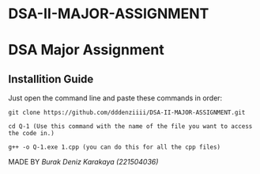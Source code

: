 # DSA-II-MAJOR-ASSIGNMENT

<h1>DSA Major Assignment</h1>
<h2>Installition Guide</h2>
Just open the command line and paste these commands in order:

```
git clone https://github.com/dddenziiii/DSA-II-MAJOR-ASSIGNMENT.git
```
```
cd Q-1 (Use this command with the name of the file you want to access the code in.)
```
```
g++ -o Q-1.exe 1.cpp (you can do this for all the cpp files)
```

MADE BY <i> Burak Deniz Karakaya (221504036) </i>

